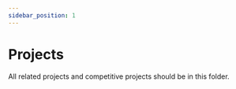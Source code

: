 ```yaml
---
sidebar_position: 1
---
```


# Projects

All related projects and competitive projects should be in this folder.
